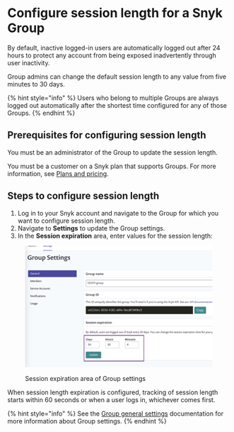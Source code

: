 # Configure session length for a Snyk Group

By default, inactive logged-in users are automatically logged out after 24 hours to protect any account from being exposed inadvertently through user inactivity.

Group admins can change the default session length to any value from five minutes to 30 days.

{% hint style="info" %}
Users who belong to multiple Groups are always logged out automatically after the shortest time configured for any of those Groups.
{% endhint %}

## **Prerequisites for configuring session length**

You must be an administrator of the Group to update the session length.

You must be a customer on a Snyk plan that supports Groups. For more information, see [Plans and pricing](https://snyk.io/plans/).

## **Steps to configure session length**

1. Log in to your Snyk account and navigate to the Group for which you want to configure session length.
2. Navigate to **Settings** to update the Group settings.
3. In the **Session expiration** area, enter values for the session length:

<figure><img src="../../.gitbook/assets/uuid-21093b2a-7003-b47a-cb62-2e6dd147323e-en.png" alt="Group settings, change Session expiration"><figcaption><p>Session expiration area of Group settings</p></figcaption></figure>

When session length expiration is configured, tracking of session length starts within 60 seconds or when a user logs in, whichever comes first.

{% hint style="info" %}
See the [Group general settings](../manage-settings/group-general-settings.md) documentation for more information about Group settings.
{% endhint %}
